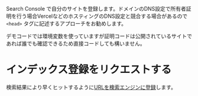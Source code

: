 Search Console で自分のサイトを登録します。ドメインのDNS設定で所有者証明を行う場合VercelなどのホスティングのDNS設定と競合する場合があるので `<head>` タグに記述するアプローチをお勧めします。

デモコードでは環境変数を使っていますが証明コードは公開されているサイトであれば誰でも確認できるため直接コードしても構いません。

# インデックス登録をリクエストする

検索結果により早くヒットするように[URLを検索エンジンに登録](https://developers.google.com/search/docs/advanced/crawling/ask-google-to-recrawl)します。